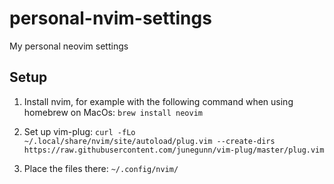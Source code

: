 # personal-nvim-settings
My personal neovim settings

## Setup

1. Install nvim, for example with the following command when using homebrew on MacOs:
  `brew install neovim`

2. Set up vim-plug:
  `curl -fLo ~/.local/share/nvim/site/autoload/plug.vim --create-dirs https://raw.githubusercontent.com/junegunn/vim-plug/master/plug.vim`

3. Place the files there:
  `~/.config/nvim/`
